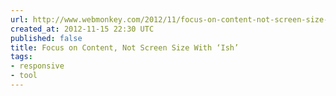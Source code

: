 ```yaml
---
url: http://www.webmonkey.com/2012/11/focus-on-content-not-screen-size-with-ish/
created_at: 2012-11-15 22:30 UTC
published: false
title: Focus on Content, Not Screen Size With ‘Ish’
tags:
- responsive
- tool
---
```



